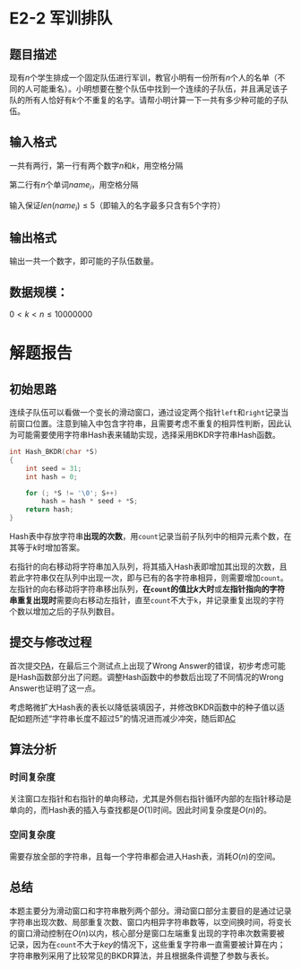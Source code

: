 # E2-2 军训排队
## 题目描述
现有$n$个学生排成一个固定队伍进行军训，教官小明有一份所有$n$个人的名单（不同的人可能重名）。小明想要在整个队伍中找到一个连续的子队伍，并且满足该子队的所有人恰好有$k$个不重复的名字。请帮小明计算一下一共有多少种可能的子队伍。

## 输入格式
一共有两行，第一行有两个数字$n$和$k$，用空格分隔

第二行有$n$个单词$name_i$​，用空格分隔

输入保证$len(name_i) \leq 5$（即输入的名字最多只含有$5$个字符）

## 输出格式
输出一共一个数字，即可能的子队伍数量。

## 数据规模：

$0 < k < n \leq 10000000$


# 解题报告
## 初始思路
连续子队伍可以看做一个变长的滑动窗口，通过设定两个指针`left`和`right`记录当前窗口位置。注意到输入中包含字符串，且需要考虑不重复的相异性判断，因此认为可能需要使用字符串Hash表来辅助实现，选择采用BKDR字符串Hash函数。
```c
int Hash_BKDR(char *S)
{
    int seed = 31;
    int hash = 0;

    for (; *S != '\0'; S++)
        hash = hash * seed + *S;
    return hash;
}
```
Hash表中存放字符串**出现的次数**，用`count`记录当前子队列中的相异元素个数，在其等于$k$时增加答案。

右指针的向右移动将字符串加入队列，将其插入Hash表即增加其出现的次数，且若此字符串仅在队列中出现一次，即与已有的各字符串相异，则需要增加`count`。左指针的向右移动将字符串移出队列，**在`count`的值比$k$大时**或**左指针指向的字符串重复出现时**需要向右移动左指针，直至`count`不大于`k`，并记录重复出现的字符个数以增加之后的子队列数目。
## 提交与修改过程
首次提交[PA](https://202.38.86.171/status/6d16318de52b36b1c9ec2bf8596cfdbd)，在最后三个测试点上出现了Wrong Answer的错误，初步考虑可能是Hash函数部分出了问题。调整Hash函数中的参数后出现了不同情况的Wrong Answer也证明了这一点。

考虑略微扩大Hash表的表长以降低装填因子，并修改BKDR函数中的种子值以适配如题所述“字符串长度不超过5”的情况进而减少冲突，随后即[AC](https://202.38.86.171/status/37a4acd4b2f9115dd04e4cc23d5a9a95)

## 算法分析
### 时间复杂度
关注窗口左指针和右指针的单向移动，尤其是外侧右指针循环内部的左指针移动是单向的，而Hash表的插入与查找都是$O(1)$时间。因此时间复杂度是$O(n)$的。
### 空间复杂度
需要存放全部的字符串，且每一个字符串都会进入Hash表，消耗$O(n)$的空间。

## 总结
本题主要分为滑动窗口和字符串散列两个部分。滑动窗口部分主要目的是通过记录字符串出现次数、局部重复次数、窗口内相异字符串数等，以空间换时间，将变长的窗口滑动控制在$O(n)$以内，核心部分是窗口左端重复出现的字符串次数需要被记录，因为在`count`不大于$key$的情况下，这些重复字符串一直需要被计算在内；字符串散列采用了比较常见的BKDR算法，并且根据条件调整了参数与表长。
